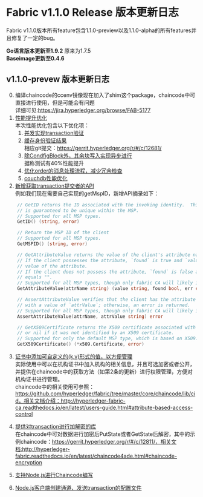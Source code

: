 # Fabric v1.1.0 Release 版本更新日志

Fabric v1.1.0版本所有feature包含1.1.0-preview以及1.1.0-alpha的所有features并且修复了一定的bug。

__Go语言版本更新至1.9.2__ 原来为1.7.5<br>
__Baseimage更新至0.4.6__<br>

## v1.1.0-prevew 版本更新日志
0. 编译chaincode的ccenv镜像现在加入了shim这个package，chaincode中可直接进行使用，但是可能会有问题<br>
详细可见:https://jira.hyperledger.org/browse/FAB-5177
1. [性能提升优化](https://jira.hyperledger.org/browse/FAB-6421)<br>
本次性能优化包含以下优化项：<br>
    1. [并发实现transaction验证](https://jira.hyperledger.org/browse/FAB-5932)
    2. [缓存身份验证结果](https://jira.hyperledger.org/browse/FAB-5880)<br>
    相应git提交：https://gerrit.hyperledger.org/r/#/c/12681/
    3. [除CondfigBlock外，其余块写入实现异步进行](https://jira.hyperledger.org/browse/FAB-5274)<br>
    据称测试有40%性能提升
    4. [优化order的消息处理流程，减少冗余检查](https://jira.hyperledger.org/browse/FAB-5258)
    5. [couchdb性能优化](https://jira.hyperledger.org/browse/FAB-2725)
2. [新增获取transaction提交者的API](https://jira.hyperledger.org/browse/FAB-6089)<br>
例如我们现在需要自己实现的getMspID，新增API摘录如下：
```go
    // GetID returns the ID associated with the invoking identity.  This ID
    // is guaranteed to be unique within the MSP.
    // Supported for all MSP types.
    GetID() (string, error)

    // Return the MSP ID of the client
    // Supported for all MSP types.
    GetMSPID() (string, error)

    // GetAttributeValue returns the value of the client's attribute named `attrName`.
    // If the client possesses the attribute, `found` is true and `value` equals the
    // value of the attribute.
    // If the client does not possess the attribute, `found` is false and `value`
    // equals "".
    // Supported for all MSP types, though only fabric CA will likely issue certificates with the attributes extension.
    GetAttributeValue(attrName string) (value string, found bool, err error)

    // AssertAttributeValue verifies that the client has the attribute named `attrName`
    // with a value of `attrValue`; otherwise, an error is returned.
    // Supported for all MSP types, though only fabric CA will likely issue certificates with the attributes extension.
    AssertAttributeValue(attrName, attrValue string) error

    // GetX509Certificate returns the X509 certificate associated with the client,
    // or nil if it was not identified by an X509 certificate.
    // Supported for only the default MSP type, which is based on X509.
    GetX509Certificate() (*x509.Certificate, error)
```
3. [证书中添加可自定义的(k,v)形式的值，以方便管理](https://jira.hyperledger.org/browse/FAB-5346)<br>
实际使用中可以在机构证书中加入机构的相关信息，并且可选加密或者公开，并提供在chaincode中的获取方法（如第2条的更新）进行权限管理，方便对机构证书进行管理。<br>
chaincode中的相关使用可参照：https://github.com/hyperledger/fabric/tree/master/core/chaincode/lib/cid，相关文档介绍：http://hyperledger-fabric-ca.readthedocs.io/en/latest/users-guide.html#attribute-based-access-control

4. [提供对transaction进行加解密的库](https://jira.hyperledger.org/browse/FAB-830)<br>
在chaincode中可对数据进行加密后PutState或者GetState后解密，其中的示例chaincode：https://gerrit.hyperledger.org/r/#/c/12811/，相关文档:http://hyperledger-fabric.readthedocs.io/en/latest/chaincode4ade.html#chaincode-encryption

5. [支持Node.js进行Chaincode编写](https://jira.hyperledger.org/browse/FAB-2331)

6. [Node.js客户端创建通道、发送transaction的配置文件](https://jira.hyperledger.org/browse/FAB-5363)